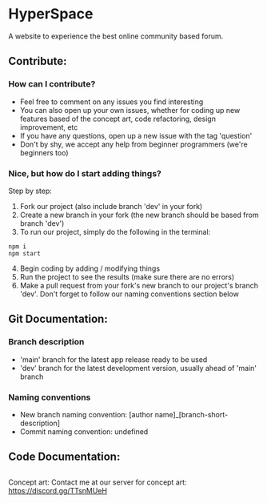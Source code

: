 # HyperSpace

A website to experience the best online community based forum.

## Contribute:

### How can I contribute?

-   Feel free to comment on any issues you find interesting
-   You can also open up your own issues, whether for coding up new features based of the concept art, code refactoring, design improvement, etc
-   If you have any questions, open up a new issue with the tag 'question'
-   Don't by shy, we accept any help from beginner programmers (we're beginners too)

### Nice, but how do I start adding things?

Step by step:
1. Fork our project (also include branch 'dev' in your fork)
2. Create a new branch in your fork (the new branch should be based from branch 'dev')
3. To run our project, simply do the following in the terminal:
```
npm i
npm start
```
4. Begin coding by adding / modifying things
5. Run the project to see the results (make sure there are no errors)
6. Make a pull request from your fork's new branch to our project's branch 'dev'. Don't forget to follow our naming conventions section below

## Git Documentation:

### Branch description

-   'main' branch for the latest app release ready to be used
-   'dev' branch for the latest development version, usually ahead of 'main' branch

### Naming conventions

-   New branch naming convention: [author name]\_[branch-short-description]
-   Commit naming convention: undefined

## Code Documentation:

##

Concept art:
Contact me at our server for concept art: https://discord.gg/TTsnMUeH

##

